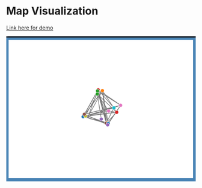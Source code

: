 # Map Visualization
<a href="https://483bca3012c61392ca086e7377bfedd1d28040ea.googledrive.com/host/0B0XBTG9h5S15Q1pibDhWNmFjQ1E/">Link here for demo</a><br />

![Geomap Visualization of sweden](https://github.com/srikar0896/d3js/blob/master/Screenshot%20(81).png?raw=true)
<br />
